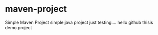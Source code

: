 # maven-project

Simple Maven Project
simple java project 
just testing....
hello github thisis demo project
